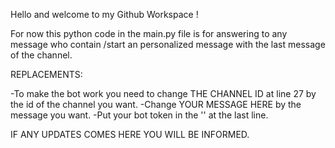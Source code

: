Hello and welcome to my Github Workspace ! 

For now this python code in the main.py file is for answering to any message who contain /start an personalized message with the last message of the channel.

REPLACEMENTS:

-To make the bot work you need to change THE CHANNEL ID at line 27 by the id of the channel you want.
-Change YOUR MESSAGE HERE by the message you want.
-Put your bot token in the '' at the last line.

IF ANY UPDATES COMES HERE YOU WILL BE INFORMED.
